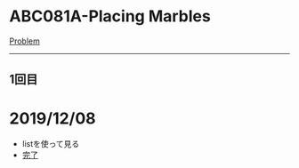 # ABC081A-Placing Marbles

[Problem](https://atcoder.jp/contests/abc081/tasks/abc081_a)

---
## 1回目

# 2019/12/08
* listを使って見る
* [完了]()